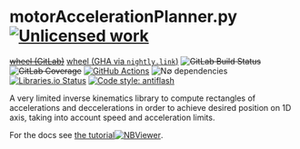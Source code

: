 motorAccelerationPlanner.py [![Unlicensed work](https://raw.githubusercontent.com/unlicense/unlicense.org/master/static/favicon.png)](https://unlicense.org/)
===========================
~~[wheel (GitLab)](https://gitlab.com/KOLANICH-physics/motorAccelerationPlanner.py/-/jobs/artifacts/master/raw/dist/motorAcceleration-0.CI-py3-none-any.whl?job=build)~~
[wheel (GHA via `nightly.link`)](https://nightly.link/KOLANICH-physics/motorAccelerationPlanner.py/workflows/CI/master/motorAcceleration-0.CI-py3-none-any.whl)
~~![GitLab Build Status](https://gitlab.com/KOLANICH-physics/motorAccelerationPlanner.py/badges/master/pipeline.svg)~~
~~![GitLab Coverage](https://gitlab.com/KOLANICH-physics/motorAccelerationPlanner.py/badges/master/coverage.svg)~~
[![GitHub Actions](https://github.com/KOLANICH-physics/motorAccelerationPlanner.py/workflows/CI/badge.svg)](https://github.com/KOLANICH-physics/motorAccelerationPlanner.py/actions/)
![N∅ dependencies](https://shields.io/badge/-N∅_deps!-0F0)
[![Libraries.io Status](https://img.shields.io/librariesio/github/KOLANICH-physics/motorAccelerationPlanner.py.svg)](https://libraries.io/github/KOLANICH-physics/motorAccelerationPlanner.py)
[![Code style: antiflash](https://img.shields.io/badge/code%20style-antiflash-FFF.svg)](https://github.com/KOLANICH-tools/antiflash.py)

A very limited inverse kinematics library to compute rectangles of accelerations and deccelerations in order to achieve desired position on 1D axis, taking into account speed and acceleration limits.

For the docs see [the tutorial](./tutorial.ipynb)[![NBViewer](https://nbviewer.org/static/ico/ipynb_icon_16x16.png)](https://nbviewer.org/github/KOLANICH-physics/motorAccelerationPlanner.py/blob/master/tutorial.ipynb).
